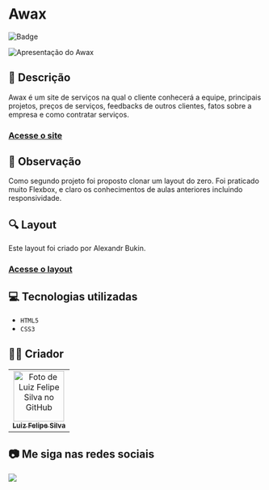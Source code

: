 # Awax
![Badge](http://img.shields.io/static/v1?label=STATUS&message=CONCLUIDO&color=GREEN&style=for-the-badge)             

<img src="https://github.com/luizfelipe9627/awax/blob/master/assets/video/awax.gif" alt="Apresentação do Awax">

## 📄 Descrição
Awax é um site de serviços na qual o cliente conhecerá a equipe, principais projetos, preços de  serviços, feedbacks de outros clientes, fatos sobre a empresa e como contratar serviços.

### <a href="https://luizfelipe9627-awax.netlify.app">Acesse o site</a>

## 📑 Observação
Como segundo projeto foi proposto clonar um layout do zero. Foi praticado muito Flexbox, e claro os conhecimentos de aulas anteriores incluindo responsividade.

## 🔍 Layout
Este layout foi criado por Alexandr Bukin.

### <a href="https://dribbble.com/shots/3469501-FREE-PSD-Multipurpose-Landing-Page">Acesse o layout</a>

## 💻 Tecnologias utilizadas

- ``HTML5``
- ``CSS3``

## 🧑‍💻 Criador

<table>
  <tr>
    <td align="center">
      <a href="https://github.com/luizfelipe9627">
        <img src="https://github.com/luizfelipe9627.png" width="100px;" alt="Foto de Luiz Felipe Silva no GitHub"/><br>
        <sub>
          <b>Luiz Felipe Silva</b>
        </sub>
      </a>
    </td>
  </tr>
</table>

## 📷 Me siga nas redes sociais<br>

<p align="left">
  <a href="https://www.linkedin.com/in/luizfelipe9627/" target="_blank"><img src="https://img.shields.io/badge/-LinkedIn-%230077B5?style=for-the-badge&logo=linkedin&logoColor=white"></a>
</p>
